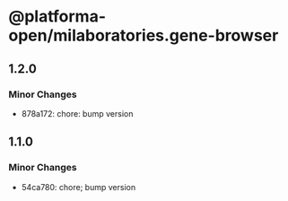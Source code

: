 # @platforma-open/milaboratories.gene-browser

## 1.2.0

### Minor Changes

- 878a172: chore: bump version

## 1.1.0

### Minor Changes

- 54ca780: chore; bump version
